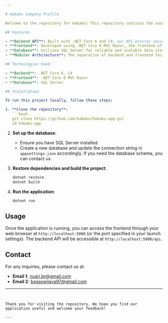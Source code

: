 ```yaml
---

# Habaku Company Profile

Welcome to the repository for Habaku! This repository contains the source code for our application, which is built using .NET Core 6 and SQL Server. The application architecture includes a backend API and a frontend developed with .NET Core 6 MVC Razor.

## Features

- **Backend API**: Built with .NET Core 6 and C#, our API ensures secure and efficient data processing.
- **Frontend**: Developed using .NET Core 6 MVC Razor, the frontend offers a responsive and intuitive user interface.
- **Database**: Utilizes SQL Server for reliable and scalable data storage.
- **Modular Architecture**: The separation of backend and frontend facilitates better maintainability and scalability.

## Technologies Used

- **Backend**: .NET Core 6, C#
- **Frontend**: .NET Core 6 MVC Razor
- **Database**: SQL Server

## Installation

To run this project locally, follow these steps:

1. **Clone the repository**:
   ```bash
   git clone https://github.com/habaku/habaku-app.git
   cd habaku-app
   ```

2. **Set up the database**:
   - Ensure you have SQL Server installed.
   - Create a new database and update the connection string in `appsettings.json` accordingly.
     If you need the database schema, you can contact us.

3. **Restore dependencies and build the project**:
   ```bash
   dotnet restore
   dotnet build
   ```

4. **Run the application**:
   ```bash
   dotnet run
   ```

## Usage

Once the application is running, you can access the frontend through your web browser at `http://localhost:5000` (or the port specified in your launch settings). The backend API will be accessible at `http://localhost:5000/api`.

## Contact

For any inquiries, please contact us at:

- **Email 1**: nuari.br@gmail.com
- **Email 2**: bagaswijaya97@gmail.com

---
```


Thank you for visiting the repository. We hope you find our application useful and welcome your feedback!

---

